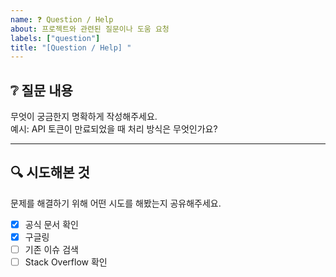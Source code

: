 ```yaml
---
name: ❓ Question / Help
about: 프로젝트와 관련된 질문이나 도움 요청
labels: ["question"]
title: "[Question / Help] "
---
```


## ❔ 질문 내용

무엇이 궁금한지 명확하게 작성해주세요.  
예시: API 토큰이 만료되었을 때 처리 방식은 무엇인가요?

---

## 🔍 시도해본 것

문제를 해결하기 위해 어떤 시도를 해봤는지 공유해주세요.

- [x] 공식 문서 확인  
- [x] 구글링  
- [ ] 기존 이슈 검색  
- [ ] Stack Overflow 확인
